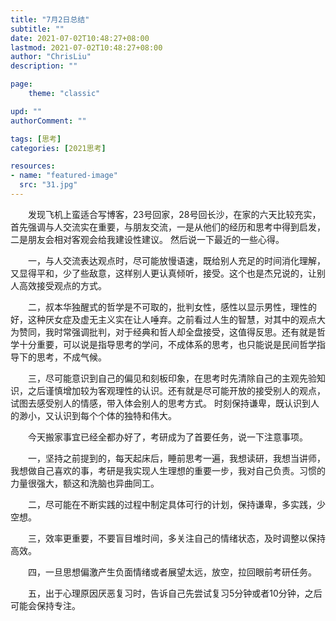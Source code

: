 ```yaml
---
title: "7月2日总结"
subtitle: ""
date: 2021-07-02T10:48:27+08:00
lastmod: 2021-07-02T10:48:27+08:00
author: "ChrisLiu"
description: ""

page:
    theme: "classic"

upd: ""
authorComment: ""

tags: [思考]
categories: [2021思考]

resources:
- name: "featured-image"
  src: "31.jpg"
---
```


<!--more-->

&emsp;&emsp;发现飞机上蛮适合写博客，23号回家，28号回长沙，在家的六天比较充实，首先强调与人交流实在重要，与朋友交流，一是从他们的经历和思考中得到启发，二是朋友会相对客观会给我建设性建议。
然后说一下最近的一些心得。

　　一，与人交流表达观点时，尽可能放慢语速，既给别人充足的时间消化理解，又显得平和，少了些敌意，这样别人更认真倾听，接受。这个也是杰兄说的，让别人高效接受观点的方式。

　　二，叔本华独醒式的哲学是不可取的，批判女性，感性以显示男性，理性的好，这种厌女症及虚无主义实在让人唾弃。之前看过人生的智慧，对其中的观点大为赞同，我时常强调批判，对于经典和哲人却全盘接受，这值得反思。还有就是哲学十分重要，可以说是指导思考的学问，不成体系的思考，也只能说是民间哲学指导下的思考，不成气候。

　　三，尽可能意识到自己的偏见和刻板印象，在思考时先清除自己的主观先验知识，之后谨慎增加较为客观理性的认识。还有就是尽可能开放的接受别人的观点，试图去感受别人的情感，带入体会别人的思考方式。
时刻保持谦卑，既认识到人的渺小，又认识到每个个体的独特和伟大。

　　今天搬家事宜已经全都办好了，考研成为了首要任务，说一下注意事项。

　　一，坚持之前提到的，每天起床后，睡前思考一遍，我想读研，我想当讲师，我想做自己喜欢的事，考研是我实现人生理想的重要一步，我对自己负责。习惯的力量很强大，额这和洗脑也异曲同工。

　　二，尽可能在不断实践的过程中制定具体可行的计划，保持谦卑，多实践，少空想。

　　三，效率更重要，不要盲目堆时间，多关注自己的情绪状态，及时调整以保持高效。

　　四，一旦思想偏激产生负面情绪或者展望太远，放空，拉回眼前考研任务。

　　五，出于心理原因厌恶复习时，告诉自己先尝试复习5分钟或者10分钟，之后可能会保持专注。